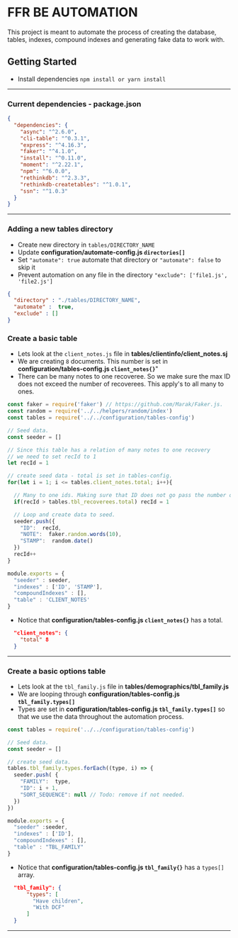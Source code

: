 # FFR BE AUTOMATION
This project is meant to automate the process of creating the database, tables, indexes, compound indexes and generating fake data to work with.

## Getting Started
- Install dependencies `npm install or yarn install`

---

### Current dependencies - package.json
```json
{
  "dependencies": {
    "async": "^2.6.0",
    "cli-table": "^0.3.1",
    "express": "^4.16.3",
    "faker": "^4.1.0",
    "install": "^0.11.0",
    "moment": "^2.22.1",
    "npm": "^6.0.0",
    "rethinkdb": "^2.3.3",
    "rethinkdb-createtables": "^1.0.1",
    "ssn": "^1.0.3"
  }
}
```

---

### Adding a new tables directory
- Create new directory in `tables/DIRECTORY_NAME`
- Update **configuration/automate-config.js `directories[]`**
- Set `"automate": true` automate that directory or `"automate": false` to skip it
- Prevent automation on any file in the directory `"exclude": ['file1.js', 'file2.js']`

```json
{
  "directory" : "./tables/DIRECTORY_NAME",
  "automate" :  true, 
  "exclude" : []
}
```

### Create a basic table

- Lets look at the `client_notes.js` file in **tables/clientinfo/client_notes.sj**
- We are creating `8` documents. This number is set in **configuration/tables-config.js `client_notes{}`**"
- There can be many notes to one recoveree. So we make sure the max ID does not exceed the number of recoverees. This apply's to all many to ones.

```javascript
const faker = require('faker') // https://github.com/Marak/Faker.js.
const random = require('../../helpers/random/index')
const tables = require('../../configuration/tables-config') 

// Seed data.
const seeder = []

// Since this table has a relation of many notes to one recovery
// we need to set recId to 1
let recId = 1

// create seed data - total is set in tables-config.
for(let i = 1; i <= tables.client_notes.total; i++){

  // Many to one ids. Making sure that ID does not go pass the number of recoverees.
  if(recId > tables.tbl_recoverees.total) recId = 1

  // Loop and create data to seed.
  seeder.push({
    "ID":  recId,
    "NOTE":  faker.random.words(10),
    "STAMP":  random.date()
  })
  recId++
}

module.exports = {
  "seeder" : seeder,
  "indexes" : ['ID', 'STAMP'],
  "compoundIndexes" : [],
  "table" : 'CLIENT_NOTES'
}

```

- Notice that **configuration/tables-config.js `client_notes{}`** has a total.

```json 
  "client_notes": {
    "total" 8
  }
```

---

### Create a basic options table

- Lets look at the `tbl_family.js` file in **tables/demographics/tbl_family.js**
- We are looping through **configuration/tables-config.js `tbl_family.types[]`**
- Types are set in **configuration/tables-config.js `tbl_family.types[]`** so that we use the data throughout the automation process.

```javascript
const tables = require('../../configuration/tables-config')

// Seed data.
const seeder = []

// create seed data.
tables.tbl_family.types.forEach((type, i) => {
  seeder.push( {
    "FAMILY":  type,
    "ID": i + 1,
    "SORT_SEQUENCE": null // Todo: remove if not needed.
  })
})

module.exports = {
  "seeder" :seeder,
  "indexes" : ['ID'],
  "compoundIndexes" : [],
  "table" : "TBL_FAMILY"
}

```

- Notice that  **configuration/tables-config.js `tbl_family{}`** has a `types[]` array.

```json 
  "tbl_family": {
      "types": [
        "Have children",
        "With DCF"
      ]
  }
```

---
